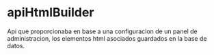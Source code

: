 # apiHtmlBuilder
Api que proporcionaba en base a una configuracion  de un panel de administracion, los elementos html asociados guardados en la base de datos.
